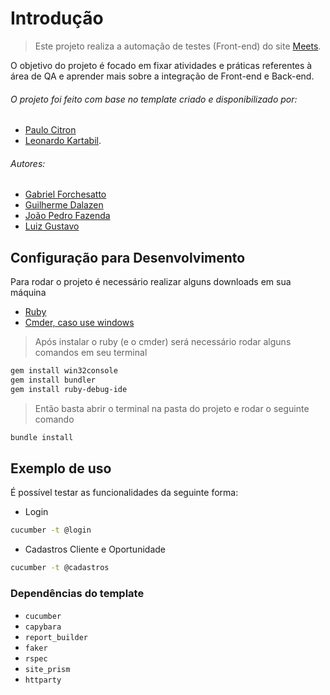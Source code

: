 # Introdução

> Este projeto realiza a automação de testes (Front-end) do site [Meets](https://meets.com.br/).

O objetivo do projeto é focado em fixar atividades e práticas referentes à área de QA e aprender mais sobre a integração de Front-end e Back-end.

###### O projeto foi feito com base no template criado e disponibilizado por: 
- [Paulo Citron](https://www.linkedin.com/in/paulocesarcit/?originalSubdomain=br)
- [Leonardo Kartabil](https://www.linkedin.com/in/leo-kartabil/?originalSubdomain=br).
###### Autores:
- [Gabriel Forchesatto](https://github.com/GabrielForchesatto)
- [Guilherme Dalazen](https://github.com/Dalazen)
- [João Pedro Fazenda](https://github.com/Fazenda-png)
- [Luiz Gustavo](https://github.com/GustavoOliveira)

## Configuração para Desenvolvimento

Para rodar o projeto é necessário realizar alguns downloads em sua máquina

- [Ruby](https://rubyinstaller.org/downloads/)
- [Cmder, caso use windows](https://cmder.net/)

> Após instalar o ruby (e o cmder) será necessário rodar alguns comandos em seu terminal
```sh
gem install win32console
gem install bundler
gem install ruby-debug-ide
```
> Então basta abrir o terminal na pasta do projeto e rodar o seguinte comando
```sh
bundle install
```

## Exemplo de uso

É possível testar as funcionalidades da seguinte forma:

- Login
```sh
cucumber -t @login
```
- Cadastros Cliente e Oportunidade
```sh
cucumber -t @cadastros
```

### Dependências do template
- `cucumber`
- `capybara`
- `report_builder`
- `faker`
- `rspec`
- `site_prism`
- `httparty`
